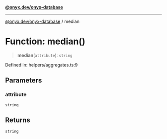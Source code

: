 [**@onyx.dev/onyx-database**](../README.md)

***

[@onyx.dev/onyx-database](../globals.md) / median

# Function: median()

> **median**(`attribute`): `string`

Defined in: helpers/aggregates.ts:9

## Parameters

### attribute

`string`

## Returns

`string`
